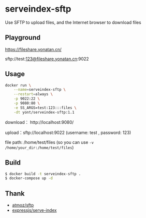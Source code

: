 # serveindex-sftp

Use SFTP to upload files, and the Internet browser to download files

## Playground

https://fileshare.yonatan.cn/

sftp://test:123@fileshare.yonatan.cn:9022

## Usage

```bash
docker run \
    --name=serveindex-sftp \
    --restart=always \
    -p 9022:22 \
    -p 9080:80 \
    -e SS_ARGS=test:123:::files \
    -dt yont/serveindex-sftp:1.1
```

download： http://localhost:9080/

upload：sftp://localhost:9022 (username: test , password: 123)

file path: /home/test/files (so you can use `-v /home/your_dir:/home/test/files`)

## Build

```bash
$ docker build -t serveindex-sftp .
$ docker-compose up -d
```

## Thank

- [atmoz/sftp](https://github.com/atmoz/sftp)
- [expressjs/serve-index](https://github.com/expressjs/serve-index)
